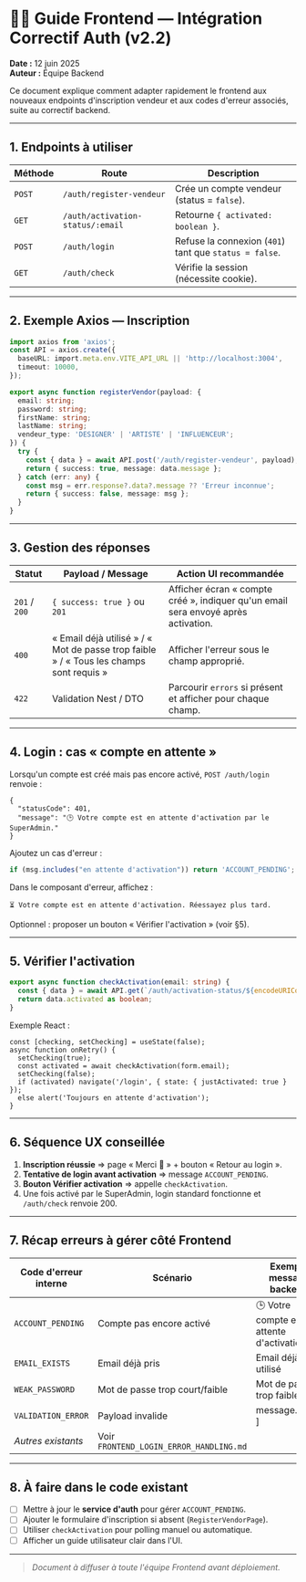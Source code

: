 # 🧑‍💻 Guide Frontend — Intégration Correctif Auth (v2.2)

**Date :** 12 juin 2025  
**Auteur :** Équipe Backend

Ce document explique comment adapter rapidement le frontend aux nouveaux endpoints d'inscription vendeur et aux codes d'erreur associés, suite au correctif backend.

---

## 1. Endpoints à utiliser
| Méthode | Route | Description |
|---------|-------|-------------|
| `POST` | `/auth/register-vendeur` | Crée un compte vendeur (status = `false`). |
| `GET`  | `/auth/activation-status/:email` | Retourne `{ activated: boolean }`. |
| `POST` | `/auth/login` | Refuse la connexion (`401`) tant que `status = false`. |
| `GET`  | `/auth/check` | Vérifie la session (nécessite cookie). |

---

## 2. Exemple Axios — Inscription
```ts
import axios from 'axios';
const API = axios.create({
  baseURL: import.meta.env.VITE_API_URL || 'http://localhost:3004',
  timeout: 10000,
});

export async function registerVendor(payload: {
  email: string;
  password: string;
  firstName: string;
  lastName: string;
  vendeur_type: 'DESIGNER' | 'ARTISTE' | 'INFLUENCEUR';
}) {
  try {
    const { data } = await API.post('/auth/register-vendeur', payload);
    return { success: true, message: data.message };
  } catch (err: any) {
    const msg = err.response?.data?.message ?? 'Erreur inconnue';
    return { success: false, message: msg };
  }
}
```

---

## 3. Gestion des réponses
| Statut | Payload / Message | Action UI recommandée |
|--------|-------------------|-----------------------|
| `201` / `200` | `{ success: true }` ou `201` | Afficher écran « compte créé », indiquer qu'un email sera envoyé après activation. |
| `400` | « Email déjà utilisé » / « Mot de passe trop faible » / « Tous les champs sont requis » | Afficher l'erreur sous le champ approprié. |
| `422` | Validation Nest / DTO | Parcourir `errors` si présent et afficher pour chaque champ. |

---

## 4. Login : cas « compte en attente »
Lorsqu'un compte est créé mais pas encore activé, `POST /auth/login` renvoie :
```jsonc
{
  "statusCode": 401,
  "message": "🕒 Votre compte est en attente d'activation par le SuperAdmin."
}
```
Ajoutez un cas d'erreur :
```ts
if (msg.includes("en attente d'activation")) return 'ACCOUNT_PENDING';
```
Dans le composant d'erreur, affichez :
```
⏳ Votre compte est en attente d'activation. Réessayez plus tard.
```
Optionnel : proposer un bouton « Vérifier l'activation » (voir §5).

---

## 5. Vérifier l'activation
```ts
export async function checkActivation(email: string) {
  const { data } = await API.get(`/auth/activation-status/${encodeURIComponent(email)}`);
  return data.activated as boolean;
}
```
Exemple React :
```tsx
const [checking, setChecking] = useState(false);
async function onRetry() {
  setChecking(true);
  const activated = await checkActivation(form.email);
  setChecking(false);
  if (activated) navigate('/login', { state: { justActivated: true } });
  else alert('Toujours en attente d'activation');
}
```

---

## 6. Séquence UX conseillée
1. **Inscription réussie** ⇒ page « Merci 🎉 » + bouton « Retour au login ».  
2. **Tentative de login avant activation** ⇒ message `ACCOUNT_PENDING`.  
3. **Bouton Vérifier activation** ⇒ appelle `checkActivation`.  
4. Une fois activé par le SuperAdmin, login standard fonctionne et `/auth/check` renvoie 200.

---

## 7. Récap erreurs à gérer côté Frontend
| Code d'erreur interne | Scénario | Exemple message backend |
|-----------------------|----------|-------------------------|
| `ACCOUNT_PENDING` | Compte pas encore activé | 🕒 Votre compte est en attente d'activation… |
| `EMAIL_EXISTS` | Email déjà pris | Email déjà utilisé |
| `WEAK_PASSWORD` | Mot de passe trop court/faible | Mot de passe trop faible |
| `VALIDATION_ERROR` | Payload invalide | message.dtlos[ ] |
| _Autres existants_ | Voir `FRONTEND_LOGIN_ERROR_HANDLING.md` |

---

## 8. À faire dans le code existant
- [ ] Mettre à jour le **service d'auth** pour gérer `ACCOUNT_PENDING`.  
- [ ] Ajouter le formulaire d'inscription si absent (`RegisterVendorPage`).  
- [ ] Utiliser `checkActivation` pour polling manuel ou automatique.  
- [ ] Afficher un guide utilisateur clair dans l'UI.

---

> _Document à diffuser à toute l'équipe Frontend avant déploiement._ 